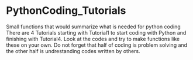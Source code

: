 # PythonCoding_Tutorials
Small functions that would summarize what is needed for python coding
There are 4 Tutorials starting with Tutorial1 to start coding with Python and finishing with Tutorial4.
Look at the codes and try to make functions like these on your own.
Do not forget that half of coding is problem solving and the other half is undrestanding codes written by others.
